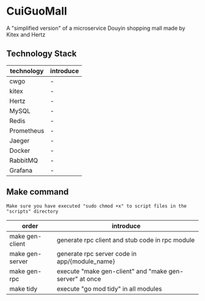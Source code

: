 # CuiGuoMall
A "simplified version" of a microservice Douyin shopping mall made by Kitex and Hertz

## Technology Stack
| technology | introduce |
|------------|-----------|
| cwgo       | -         |
| kitex      | -         |
| Hertz      | -         |
| MySQL      | -         |
| Redis      | -         |
| Prometheus | -         |
| Jaeger     | -         |
| Docker     | -         |
| RabbitMQ   | -         |
| Grafana    | -         |
## Make command
`Make sure you have executed "sudo chmod +x" to script files in the "scripts" directory`

| order           | introduce                                               |
|-----------------|---------------------------------------------------------|
| make gen-client | generate rpc client and stub code in rpc module         |
| make gen-server | generate rpc server code in app/{module_name}           |
| make gen-rpc    | execute "make gen-client" and "make gen-server" at once |
| make tidy       | execute "go mod tidy" in all modules                    |
